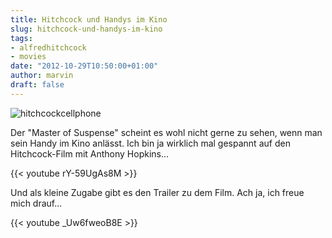 ```yaml
---
title: Hitchcock und Handys im Kino
slug: hitchcock-und-handys-im-kino
tags:
- alfredhitchcock
- movies
date: "2012-10-29T10:50:00+01:00"
author: marvin
draft: false
---
```

![hitchcockcellphone](/images/hitchcockcellphone.jpg)

Der "Master of Suspense" scheint es wohl nicht gerne zu sehen, wenn man
sein Handy im Kino anlässt. Ich bin ja wirklich mal gespannt auf den
Hitchcock-Film mit Anthony Hopkins...

{{< youtube rY-59UgAs8M >}}

Und als kleine Zugabe gibt es den Trailer zu dem Film. Ach ja, ich freue
mich drauf...

{{< youtube _Uw6fweoB8E >}}